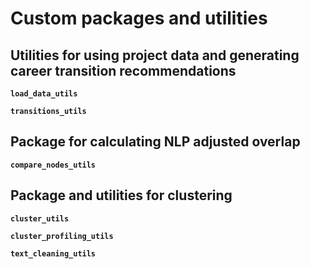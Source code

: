 # Custom packages and utilities

## Utilities for using project data and generating career transition recommendations
**`load_data_utils`**


**`transitions_utils`**


## Package for calculating NLP adjusted overlap
**`compare_nodes_utils`**


## Package and utilities for clustering
**`cluster_utils`**

**`cluster_profiling_utils`**

**`text_cleaning_utils`**
